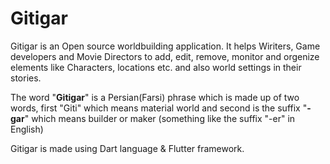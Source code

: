 # Gitigar
Gitigar is an Open source worldbuilding application. It helps Wiriters, Game developers and Movie Directors to add, edit, remove, monitor and orgenize elements like Characters, locations etc. and also world settings in their stories.
<p>The word "<b>Gitigar</b>" is a Persian(Farsi) phrase which is made up of two words, first "Giti" which means material world and second is the suffix "<b>-gar</b>" which means builder or maker (something like the suffix "-er" in English)<p>
<p>Gitigar is made using Dart language & Flutter framework.</p>
